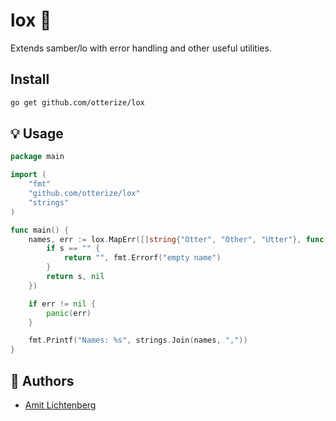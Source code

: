 # lox 🥯
Extends samber/lo with error handling and other useful utilities. 

## Install
```sh
go get github.com/otterize/lox
```

## 💡 Usage
```go
package main

import (
	"fmt"
	"github.com/otterize/lox"
	"strings"
)

func main() {
	names, err := lox.MapErr([]string{"Otter", "Other", "Utter"}, func(s string, i int) (string, error) {
		if s == "" {
			return "", fmt.Errorf("empty name")
		}
		return s, nil
	})

	if err != nil {
		panic(err)
	}

	fmt.Printf("Names: %s", strings.Join(names, ","))
}
```


## 👤 Authors
- [Amit Lichtenberg](https://github.com/amitlicht)
